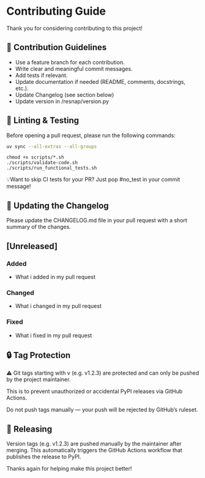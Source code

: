 # Contributing Guide

Thank you for considering contributing to this project!

## 🚧 Contribution Guidelines

- Use a feature branch for each contribution.
- Write clear and meaningful commit messages.
- Add tests if relevant.
- Update documentation if needed (README, comments, docstrings, etc.).
- Update Changelog (see section below)
- Update version in /resnap/version.py

## 🧪 Linting & Testing

Before opening a pull request, please run the following commands:

```bash
uv sync --all-extras --all-groups
```

````shell script
chmod +x scripts/*.sh
./scripts/validate-code.sh
./scripts/run_functional_tests.sh
````

💡Want to skip CI tests for your PR? Just pop #no_test in your commit message!

## 📝 Updating the Changelog

Please update the CHANGELOG.md file in your pull request with a short summary of the changes.

## [Unreleased]
### Added
- What i added in my pull request

### Changed
- What i changed in my pull request

### Fixed
- What i fixed in my pull request

## 🔒 Tag Protection
⚠️ Git tags starting with v (e.g. v1.2.3) are protected and can only be pushed by the project maintainer.

This is to prevent unauthorized or accidental PyPI releases via GitHub Actions.

Do not push tags manually — your push will be rejected by GitHub’s ruleset.

## 🚀 Releasing
Version tags (e.g. v1.2.3) are pushed manually by the maintainer after merging.
This automatically triggers the GitHub Actions workflow that publishes the release to PyPI.

Thanks again for helping make this project better!
